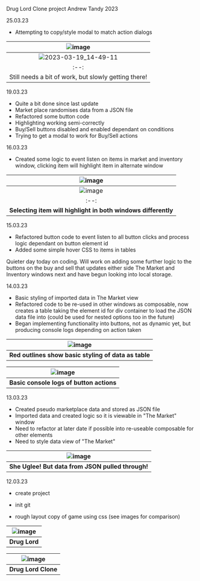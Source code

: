 Drug Lord Clone project
Andrew Tandy 2023

25.03.23
- Attempting to copy/style modal to match action dialogs

| ![image](https://user-images.githubusercontent.com/54472417/227746572-cea86c34-e822-4a90-b585-8aeecf98a1fa.png) |
|:--:|
| ![2023-03-19_14-49-11](https://user-images.githubusercontent.com/54472417/227746575-83a82eea-78e5-4c8c-a880-093c75380e26.png) |
|:--:|
| Still needs a bit of work, but slowly getting there! |

19.03.23
- Quite a bit done since last update
- Market place randomises data from a JSON file
- Refactored some button code
- Highlighting working semi-correctly
- Buy/Sell buttons disabled and enabled dependant on conditions
- Trying to get a modal to work for Buy/Sell actions

16.03.23
- Created some logic to event listen on items in market and inventory window, clicking item will highlight item in alternate window

| ![image](https://user-images.githubusercontent.com/54472417/225759890-98322f34-376e-45c3-b3bc-3bef3a01fe72.png) |
|:--:|
| ![image](https://user-images.githubusercontent.com/54472417/225760058-cbe9ea3f-a0fc-48ff-979d-e15f1d1d4e45.png) |
|:--:|
| <b>Selecting item will highlight in both windows differently</b> |

15.03.23
- Refactored button code to event listen to all button clicks and process logic dependant on button element id
- Added some simple hover CSS to items in tables

Quieter day today on coding. Will work on adding some further logic to the buttons on the buy and sell that updates either side The Market and Inventory windows next and have begun looking into local storage.

14.03.23
- Basic styling of imported data in The Market view
- Refactored code to be re-used in other windows as composable, now creates a table taking the element id for div container to load the JSON data file into (could be used for nested options too in the future)
-  Began implementing functionality into buttons, not as dynamic yet, but producing console logs depending on action taken

| ![image](https://user-images.githubusercontent.com/54472417/225149256-eeb030f0-50f8-4611-b471-469847983a31.png) |
|:--:|
| <b>Red outlines show basic styling of data as table</b> |

| ![image](https://user-images.githubusercontent.com/54472417/225149775-809d5aff-81e7-420d-87e8-b6086d52a309.png) |
|:--:|
| <b>Basic console logs of button actions</b> |



13.03.23
- Created pseudo marketplace data and stored as JSON file
- Imported data and created logic so it is viewable in "The Market" window
- Need to refactor at later date if possible into re-useable composable for other elements
- Need to style data view of "The Market"

| ![image](https://user-images.githubusercontent.com/54472417/224845030-16f760aa-6e9b-4d1f-8c97-03b4e4256853.png) |
|:--:|
| <b>She Uglee! But data from JSON pulled through!</b> |

12.03.23
- create project
- init git

- rough layout copy of game using css (see images for comparison)

| ![image](https://user-images.githubusercontent.com/54472417/224562154-dd902e96-3151-41a9-9f10-3ff3dae5e0f5.png) |
|:--:|
| <b>Drug Lord</b> |

| ![image](https://user-images.githubusercontent.com/54472417/224562376-0d7c53b0-b7ec-40c9-9cfe-e0c0b9facabe.png) |
|:--:|
| <b>Drug Lord Clone</b> |

